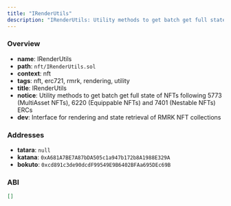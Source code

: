 ```yaml
---
title: "IRenderUtils"
description: "IRenderUtils: Utility methods to get batch get full state of NFTs following 5773 (MultiAsset NFTs), 6220 (Equippable NFTs) and 7401 (Nestable NFTs) ERCs (Interface for rendering and state retrieval of RMRK NFT collections)"
---
```


### Overview

- **name**: IRenderUtils
- **path**: `nft/IRenderUtils.sol`
- **context**: nft
- **tags**: nft, erc721, rmrk, rendering, utility
- **title**: IRenderUtils
- **notice**: Utility methods to get batch get full state of NFTs following 5773 (MultiAsset NFTs), 6220 (Equippable NFTs) and 7401 (Nestable NFTs) ERCs
- **dev**: Interface for rendering and state retrieval of RMRK NFT collections

### Addresses

- **tatara**: `null`
- **katana**: `0xA681A7BE7A87bDA505c1a947b172b8A1988E329A`
- **bokuto**: `0xcd891c3de90dcdF99549E9B6402BFAa695DEc69B`

### ABI

```json
[]
```

